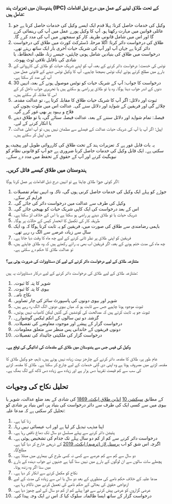 ### ہندوستان میں تعزیرات ہند (IPC) کے تحت طلاق لینے کے عمل میں درج ذیل اقدامات شامل ہیں:

1. وکیل کی خدمات حاصل کرنا: پہلا قدم ایک ایسے وکیل کی خدمات حاصل کرنا ہے جو عائلی قوانین میں مہارت رکھتا ہو۔ آپ کا وکیل پورے عمل میں آپ کی رہنمائی کرے گا اور اس میں شامل قانونی طریقہ کار کو سمجھنے میں آپ کی مدد کرے گا۔
1. طلاق کی درخواست دائر کرنا: اگلا مرحلہ ڈسٹرکٹ کورٹ میں طلاق کی درخواست دائر کرنا ہے جہاں آپ اور آپ کی شریک حیات آخری بار ایک ساتھ رہتے تھے۔ درخواست میں طلاق کی بنیادیں شامل ہونی چاہئیں، جیسے زنا، ظلم، انحطاط، یا شادی کی ناقابل تلافی ٹوٹ پھوٹ۔
1. نوٹس کی خدمت: درخواست دائر کرنے کے بعد، آپ کو اپنے شریک حیات کو طلاق کی کارروائی کے بارے میں مطلع کرتے ہوئے ایک نوٹس بھیجنا چاہیے۔ آپ کا وکیل نوٹس دینے کے قانونی عمل میں آپ کی مدد کر سکتا ہے۔
1. درخواست کا جواب: آپ کے شریک حیات کو نوٹس موصول ہونے کے بعد، انہیں 30 دنوں کے اندر جواب دینا ہوگا۔ وہ یا تو طلاق پر راضی ہو سکتے ہیں یا تحریری جواب داخل کر کے اس کا مقابلہ کر سکتے ہیں۔
1. ثبوت اور دلائل: اگر آپ کا شریک حیات طلاق کا مقابلہ کرتا ہے، تو عدالت مقدمہ چلائے گی اور فریقین کے شواہد اور دلائل سنے گی۔ عدالت اس میں ملوث بچوں کی فلاح و بہبود پر بھی غور کرے گی۔
1. فیصلہ: تمام شواہد اور دلائل سننے کے بعد، عدالت فیصلہ سنائے گی، یا تو طلاق دینے یا انکار کرنے کے لیے۔
1. اپیل: اگر آپ یا آپ کی شریک حیات عدالت کے فیصلے سے مطمئن نہیں ہیں، تو آپ اعلیٰ عدالت میں اپیل کر سکتے ہیں۔

یہ بات قابل غور ہے کہ تعزیرات ہند کے تحت طلاق کی کارروائی طویل اور پیچیدہ ہو سکتی ہے۔ ایک قابل وکیل کی خدمات حاصل کرنا ضروری ہے جو آپ کو قانونی نظام کو نیویگیٹ کرنے اور آپ کے حقوق کے تحفظ میں مدد دے سکے۔

### ہندوستان میں طلاق کیسے فائل کریں۔

اگر کوئی جوڑا طلاق چاہتا ہے تو انہیں درج ذیل اقدامات پر عمل کرنا ہوگا:

1. جوڑے کو پہلے ایک وکیل کی خدمات حاصل کرنی ہوں گی، تاکہ وہ انہیں تمام تفصیلات فراہم کر سکے۔
1. وکیل کی طرف سے عدالت میں درخواست دائر کی جائے گی۔
1. اس کے بعد درخواست کی ایک کاپی شریک حیات کو بھیجی جائے گی۔
1. شریک حیات یا تو طلاق دینے پر راضی ہو سکتا ہے یا اس کے خلاف لڑ سکتا ہے۔
1. طریقہ کار کی تکمیل کا انحصار کیس کے حالات پر ہوگا۔
1. باہمی رضامندی سے طلاق کی صورت میں، فریقین کو یہ ثابت کرنا ہوگا کہ وہ ایک سال سے زیادہ عرصے سے الگ رہ رہے تھے۔
1. فریقین کو اپنی طلاق پر نظر ثانی کرنے کے لیے چھ ماہ کا وقت دیا جاتا ہے۔
1. چھ ماہ کی مدت ختم ہونے کے بعد، اگر فریقین اب بھی یہ رائے رکھتے ہیں کہ وہ طلاق چاہتے ہیں، تو عدالت طلاق کا حکم دے سکتی ہے۔

#### متنازعہ طلاق کے لیے درخواست دائر کرنے کے لیے کن دستاویزات کی ضرورت ہوتی ہے؟

متنازعہ طلاق کے لیے طلاق کی درخواست دائر کرنے کے لیے درکار دستاویزات یہ ہیں:

1. شوہر کا پتہ کا ثبوت۔
1. بیوی کا پتہ کا ثبوت۔
1. نکاح نامہ۔
1. شوہر اور بیوی دونوں کی پاسپورٹ سائز کی چار تصاویر۔
1. ثبوت موجود ہونا چاہیے جس سے ثابت ہو کہ میاں بیوی دونوں الگ الگ رہ رہے ہیں۔
1. ثبوت جو یہ ثابت کرتے ہیں کہ مصالحت کی کوششیں کی گئیں لیکن کامیاب نہیں ہوئیں۔
1. گزشتہ دو تین سالوں کے انکم ٹیکس گوشوارے۔
1. درخواست گزار کے پیشے اور موجودہ معاوضے کی تفصیلات۔
1. دونوں فریقوں کے خاندانی پس منظر سے متعلق معلومات۔
1. درخواست گزار کی ملکیتی جائیداد کی تفصیلات۔

#### وکیل کی فیس جس سے ہندوستان میں طلاق کے مقدمات کی ادائیگی کی توقع ہے۔

عام طور پر، طلاق کا مقدمہ دائر کرنے کے چارجز بہت زیادہ نہیں ہوتے ہیں، تاہم، جو وکیل طلاق کا مقدمہ لڑنے میں مصروف ہوتا ہے وہ اپنی دی گئی خدمات کے لیے چارج کر سکتا ہے۔ طلاق کا مقدمہ لڑنے کی سب سے کم قیمت تقریباً دس ہزار ہے اور زیادہ سے زیادہ دس لاکھ کے لگ بھگ ہے۔

## تحلیل نکاح کی وجوہات

کے مطابق [سیکشن 10](https://indiankanoon.org/doc/1387951/) [انڈین طلاق ایکٹ، 1869](https://indiankanoon.org/doc/806295/) کی شادی کے بعد ضلع عدالت، شوہر یا بیوی میں سے کسی ایک کی طرف سے دائر درخواست کی بنیاد پر، اس بنیاد پر شادی کو تحلیل کر سکتی ہے کہ مدعا علیہ:

1. زنا کیا ہے۔
1. اپنا مذہب تبدیل کر لیا ہے اور اب عیسائی نہیں رہا۔
1. پٹیشن دائر کرنے سے پہلے مسلسل دو سال تک دماغ ناقص رہا ہے۔
1. درخواست دائر کرنے سے کم از کم دو سال پہلے تک جذام کی تشخیص ہوئی ہے۔ اگرچہ اس شق کو اب [پرسنل لاز (ترمیم) ایکٹ، 2019](https://www.scconline.com/blog/post/2019/02/25/personal-laws-amendment-act-2019-) کے ذریعے خارج کر دیا گیا ہے۔ مطلع/)۔
1. دو سال سے کم سے کم عرصے سے کسی نہ کسی طرح کی بیماری میں مبتلا ہے۔
1. پچھلے سات سالوں سے ان لوگوں کے بارے میں نہیں سنا گیا ہے جنہوں نے جواب دہندہ کے بارے میں سنا اگر وہ زندہ ہوتا۔
1. نکاح کو مکمل کرنے سے انکار کر دیا ہے۔
1. مدعا علیہ کے خلاف حکم نامے کی منظوری کے بعد دو سال یا اس سے زیادہ کی مدت کے لیے ازدواجی حقوق کی بحالی کے حکم نامے کی تعمیل کرنے میں ناکام رہا ہے۔
1. عرضی گزاروں کو عرضی پیش کرنے سے فوراً پہلے کم از کم دو سال کے لیے چھوڑ دیا ہے۔
1. درخواست گزار کے ساتھ ایسا ظالمانہ سلوک کیا کہ اس نے ایک وجہ پیدا کی۔
